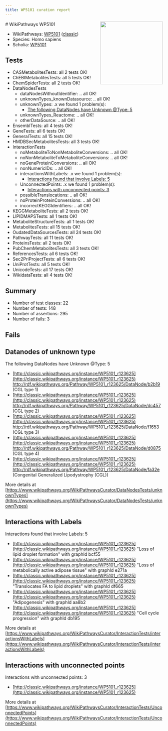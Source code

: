 ```yaml
---
title: WP5101 curation report
---
```


<img style="float: right; width: 200px" src="https://upload.wikimedia.org/wikipedia/commons/thumb/8/83/Wplogo_with_text_500.png/640px-Wplogo_with_text_500.png" />
# WikiPathways WP5101

* WikiPathways: [WP5101](https://wikipathways.org/pathways/WP5101) ([classic](https://classic.wikipathways.org/instance/WP5101))
* Species: Homo sapiens
* Scholia: [WP5101](https://scholia.toolforge.org/wikipathways/WP5101)
## Tests
* CASMetabolitesTests: all 2 tests OK!
* ChEBIMetabolitesTests: all 5 tests OK!
* ChemSpiderTests: all 2 tests OK!
* DataNodesTests
    * dataNodesWithoutIdentifier: .. all OK!
    * unknownTypes_knownDatasource: .. all OK!
    * unknownTypes: .x we found 1 problem(s):
        * [The following DataNodes have Unknown @Type: 5](#839973e3)
    * unknownTypes_Reactome: .. all OK!
    * otherDataSource: .. all OK!
* EnsemblTests: all 4 tests OK!
* GeneTests: all 6 tests OK!
* GeneralTests: all 15 tests OK!
* HMDBSecMetabolitesTests: all 3 tests OK!
* InteractionTests
    * noMetaboliteToNonMetaboliteConversions: .. all OK!
    * noNonMetaboliteToMetaboliteConversions: .. all OK!
    * noGeneProteinConversions: .. all OK!
    * nonNumericIDs: .. all OK!
    * interactionsWithLabels: .x we found 1 problem(s):
        * [Interactions found that involve Labels: 5](#630d267c)
    * UnconnectedPoints: .x we found 1 problem(s):
        * [Interactions with unconnected points: 3](#35a61adb)
    * possibleTranslocations: .. all OK!
    * noProteinProteinConversions: .. all OK!
    * incorrectKEGGIdentifiers: .. all OK!
* KEGGMetaboliteTests: all 2 tests OK!
* LIPIDMAPSTests: all 1 tests OK!
* MetaboliteStructureTests: all 1 tests OK!
* MetabolitesTests: all 15 tests OK!
* OudatedDataSourcesTests: all 24 tests OK!
* PathwayTests: all 11 tests OK!
* ProteinsTests: all 2 tests OK!
* PubChemMetabolitesTests: all 3 tests OK!
* ReferencesTests: all 6 tests OK!
* Sec2PriProjectTests: all 6 tests OK!
* UniProtTests: all 5 tests OK!
* UnicodeTests: all 17 tests OK!
* WikidataTests: all 4 tests OK!


## Summary

* Number of test classes: 22
* Number of tests: 148
* Number of assertions: 295
* Number of fails: 3

## Fails

<a name="839973e3" />

## Datanodes of unknown type

The following DataNodes have Unknown @Type: 5

* [http://classic.wikipathways.org/instance/WP5101_r123625](http://classic.wikipathways.org/instance/WP5101_r123625) http://rdf.wikipathways.org/Pathway/WP5101_r123625/DataNode/b2b19 (CGL type 1)
* [http://classic.wikipathways.org/instance/WP5101_r123625](http://classic.wikipathways.org/instance/WP5101_r123625) http://rdf.wikipathways.org/Pathway/WP5101_r123625/DataNode/dc457 (CGL type 2)
* [http://classic.wikipathways.org/instance/WP5101_r123625](http://classic.wikipathways.org/instance/WP5101_r123625) http://rdf.wikipathways.org/Pathway/WP5101_r123625/DataNode/f1653 (CGL type 3)
* [http://classic.wikipathways.org/instance/WP5101_r123625](http://classic.wikipathways.org/instance/WP5101_r123625) http://rdf.wikipathways.org/Pathway/WP5101_r123625/DataNode/d0875 (CGL type 4)
* [http://classic.wikipathways.org/instance/WP5101_r123625](http://classic.wikipathways.org/instance/WP5101_r123625) http://rdf.wikipathways.org/Pathway/WP5101_r123625/DataNode/fa32e (Congenital Generalized Lipodystrophy
(CGL))


More details at [https://www.wikipathways.org/WikiPathwaysCurator/DataNodesTests/unknownTypes](https://www.wikipathways.org/WikiPathwaysCurator/DataNodesTests/unknownTypes)

<a name="630d267c" />

## Interactions with Labels

Interactions found that involve Labels: 5

* [http://classic.wikipathways.org/instance/WP5101_r123625](http://classic.wikipathways.org/instance/WP5101_r123625) "Loss of lipid 
droplet formation" with graphId bcf55
* [http://classic.wikipathways.org/instance/WP5101_r123625](http://classic.wikipathways.org/instance/WP5101_r123625) "Loss of metabolically 
active adipose tissue" with graphId e271a
* [http://classic.wikipathways.org/instance/WP5101_r123625](http://classic.wikipathways.org/instance/WP5101_r123625) "Translocates FA to 
lipid droplets" with graphId df665
* [http://classic.wikipathways.org/instance/WP5101_r123625](http://classic.wikipathways.org/instance/WP5101_r123625) "Adipogenesis" with graphId aa8b2
* [http://classic.wikipathways.org/instance/WP5101_r123625](http://classic.wikipathways.org/instance/WP5101_r123625) "Cell cycle 
progression" with graphId db195


More details at [https://www.wikipathways.org/WikiPathwaysCurator/InteractionTests/interactionsWithLabels](https://www.wikipathways.org/WikiPathwaysCurator/InteractionTests/interactionsWithLabels)

<a name="35a61adb" />

## Interactions with unconnected points

Interactions with unconnected points: 3

* [http://classic.wikipathways.org/instance/WP5101_r123625](http://classic.wikipathways.org/instance/WP5101_r123625)


More details at [https://www.wikipathways.org/WikiPathwaysCurator/InteractionTests/UnconnectedPoints](https://www.wikipathways.org/WikiPathwaysCurator/InteractionTests/UnconnectedPoints)


